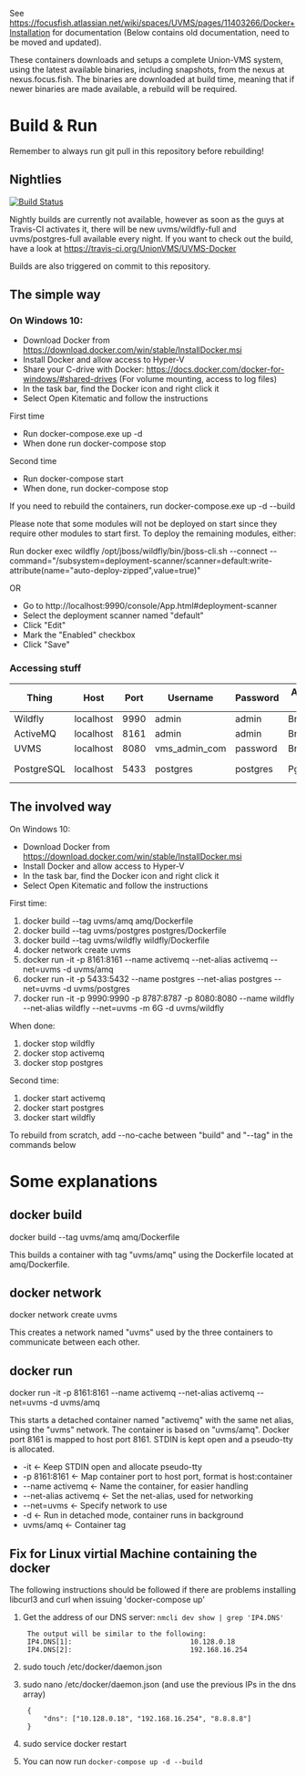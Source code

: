 See https://focusfish.atlassian.net/wiki/spaces/UVMS/pages/11403266/Docker+Installation for documentation (Below contains old documentation, need to be moved and updated).

These containers downloads and setups a complete Union-VMS system, using the latest available binaries, including snapshots, from the nexus at nexus.focus.fish. The binaries are downloaded at build time, meaning that if newer binaries are made available, a rebuild will be required.

# Build & Run 

Remember to always run git pull in this repository before rebuilding!

## Nightlies

[![Build Status](https://travis-ci.org/UnionVMS/UVMS-Docker.svg?branch=master)](https://travis-ci.org/UnionVMS/UVMS-Docker)

Nightly builds are currently not available, however as soon as the guys at Travis-CI activates it, there will be new uvms/wildfly-full and uvms/postgres-full available every night. If you want to check out the build, have a look at https://travis-ci.org/UnionVMS/UVMS-Docker

Builds are also triggered on commit to this repository.

## The simple way

### On Windows 10:

* Download Docker from https://download.docker.com/win/stable/InstallDocker.msi
* Install Docker and allow access to Hyper-V
* Share your C-drive with Docker: https://docs.docker.com/docker-for-windows/#shared-drives (For volume mounting, access to log files)
* In the task bar, find the Docker icon and right click it
* Select Open Kitematic and follow the instructions

First time

* Run docker-compose.exe up -d
* When done run docker-compose stop

Second time

* Run docker-compose start
* When done, run docker-compose stop

If you need to rebuild the containers, run docker-compose.exe up -d --build

Please note that some modules will not be deployed on start since they require other modules to start first. To deploy the remaining modules, either:

Run docker exec wildfly /opt/jboss/wildfly/bin/jboss-cli.sh --connect --command="/subsystem=deployment-scanner/scanner=default:write-attribute(name="auto-deploy-zipped",value=true)"

OR

* Go to http://localhost:9990/console/App.html#deployment-scanner
* Select the deployment scanner named "default"
* Click "Edit"
* Mark the "Enabled" checkbox
* Click "Save"
        
### Accessing stuff

| Thing      | Host      | Port | Username      | Password | Access with | Access how                         |
| ---------- | --------- | ---- | ------------- | -------- | ----------- | ---------------------------------- |
| Wildfly    | localhost | 9990 | admin         | admin    | Browser     | http://localhost:29990             |
| ActiveMQ   | localhost | 8161 | admin         | admin    | Browser     | http://localhost:18161             |
| UVMS       | localhost | 8080 | vms_admin_com | password | Browser     | http://localhost:28080/unionvms    |
| PostgreSQL | localhost | 5433 | postgres      | postgres | PgAdmin     | See https://www.pgadmin.org/docs/  |

## The involved way

On Windows 10:

* Download Docker from https://download.docker.com/win/stable/InstallDocker.msi
* Install Docker and allow access to Hyper-V
* In the task bar, find the Docker icon and right click it
* Select Open Kitematic and follow the instructions

First time:

1. docker build --tag uvms/amq amq/Dockerfile
2. docker build --tag uvms/postgres postgres/Dockerfile
3. docker build --tag uvms/wildfly wildfly/Dockerfile
4. docker network create uvms
5. docker run -it -p 8161:8161 --name activemq --net-alias activemq --net=uvms -d uvms/amq
6. docker run -it -p 5433:5432 --name postgres --net-alias postgres --net=uvms -d uvms/postgres
7. docker run -it -p 9990:9990 -p 8787:8787 -p 8080:8080 --name wildfly --net-alias wildfly --net=uvms -m 6G -d uvms/wildfly

When done:

1. docker stop wildfly
2. docker stop activemq
3. docker stop postgres

Second time:

1. docker start activemq
2. docker start postgres
3. docker start wildfly

To rebuild from scratch, add --no-cache between "build" and "--tag" in the commands below

# Some explanations

## docker build
docker build --tag uvms/amq amq/Dockerfile

This builds a container with tag "uvms/amq" using the Dockerfile located at amq/Dockerfile.

## docker network
docker network create uvms

This creates a network named "uvms" used by the three containers to communicate between each other.

## docker run
docker run -it -p 8161:8161 --name activemq --net-alias activemq --net=uvms -d uvms/amq

This starts a detached container named "activemq" with the same net alias, using the "uvms" network. The container is based on "uvms/amq". Docker port 8161 is mapped to host port 8161. STDIN is kept open and a pseudo-tty is allocated.

* -it <- Keep STDIN open and allocate pseudo-tty
* -p 8161:8161 <- Map container port to host port, format is host:container
* --name activemq <- Name the container, for easier handling
* --net-alias activemq <- Set the net-alias, used for networking
* --net=uvms <- Specify network to use
* -d <- Run in detached mode, container runs in background
* uvms/amq <- Container tag

## Fix for Linux virtial Machine containing the docker

The following instructions should be followed if there are problems installing libcurl3 and curl when issuing 'docker-compose up'

1. Get the address of our DNS server: ```nmcli dev show | grep 'IP4.DNS'```

		The output will be similar to the following:
		IP4.DNS[1]:                             10.128.0.18
		IP4.DNS[2]:                             192.168.16.254

2. sudo touch /etc/docker/daemon.json
3. sudo nano /etc/docker/daemon.json (and use the previous IPs in the dns array)

		{
			"dns": ["10.128.0.18", "192.168.16.254", "8.8.8.8"]
		}

4. sudo service docker restart
5. You can now run ```docker-compose up -d --build```